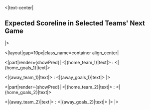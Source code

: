 
<|text-center|
<br/>
<h2>Expected Scoreline in Selected Teams' Next Game</h2>
|>

<|layout|gap=10px|class_name=container align_center|

<|part|render={showPred}|
<|{home_team_1}|text|>
:
<|{home_goals_1}|text|>

<|{away_team_1}|text|>
:
<|{away_goals_1}|text|>
|>


<|part|render={showPred}|
<|{home_team_2}|text|>
:
<|{home_goals_2}|text|>

<|{away_team_2}|text|>
:
<|{away_goals_2}|text|>
|>
|>
